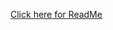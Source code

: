 
[Click here for ReadMe](https://github.com/richchad/marked_register_public/blob/master/ReadMe.ipynb)


```python

```
